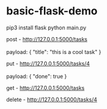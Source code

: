 # basic-flask-demo

pip3 install flask
python main.py

post - http://127.0.0.1:5000/tasks 
<br /><br />
payload: 
{
  "title": "this is a cool task"
}

put - http://127.0.0.1:5000/tasks/4
<br /><br />
payload:
{
	"done": true
}

get - http://127.0.0.1:5000/tasks

delete - http://127.0.0.1:5000/tasks/4
